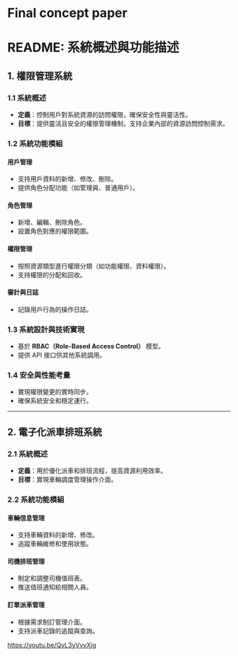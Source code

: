 # Final concept paper
# README: 系統概述與功能描述

## 1. 權限管理系統

### 1.1 系統概述
- **定義**：控制用戶對系統資源的訪問權限，確保安全性與靈活性。
- **目標**：提供靈活且安全的權限管理機制，支持企業內部的資源訪問控制需求。

### 1.2 系統功能模組

#### 用戶管理
- 支持用戶資料的新增、修改、刪除。
- 提供角色分配功能（如管理員、普通用戶）。

#### 角色管理
- 新增、編輯、刪除角色。
- 設置角色對應的權限範圍。

#### 權限管理
- 按照資源類型進行權限分類（如功能權限、資料權限）。
- 支持權限的分配和回收。

#### 審計與日誌
- 記錄用戶行為的操作日誌。

### 1.3 系統設計與技術實現
- 基於 **RBAC（Role-Based Access Control）** 模型。
- 提供 API 接口供其他系統調用。

### 1.4 安全與性能考量
- 實現權限變更的實時同步。
- 確保系統安全和穩定運行。

---

## 2. 電子化派車排班系統

### 2.1 系統概述
- **定義**：用於優化派車和排班流程，提高資源利用效率。
- **目標**：實現車輛調度管理操作介面。

### 2.2 系統功能模組

#### 車輛信息管理
- 支持車輛資料的新增、修改。
- 追蹤車輛維修和使用狀態。

#### 司機排班管理
- 制定和調整司機值班表。
- 推送值班通知給相關人員。

#### 訂單派車管理
- 根據需求制訂管理介面。
- 支持派車記錄的追蹤與查詢。

https://youtu.be/QvL3yVvvXjg
